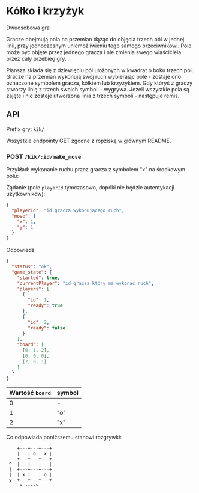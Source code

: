 # Kółko i krzyżyk

Dwuosobowa gra

Gracze obejmują pola na przemian dążąc do objęcia trzech pól w jednej linii, przy jednoczesnym uniemożliwieniu tego
samego przeciwnikowi. Pole może być objęte przez jednego gracza i nie zmienia swego właściciela przez cały przebieg gry.

Plansza składa się z dziewięciu pól ułożonych w kwadrat o boku trzech pól. Gracze na przemian wykonują swój ruch
wybierając pole - zostaje ono oznaczone symbolem gracza, kółkiem lub krzyżykiem. Gdy któryś z graczy stworzy linię z
trzech swoich symboli - wygrywa. Jeżeli wszystkie pola są zajęte i nie zostaje utworzona linia z trzech symboli -
następuje remis.

## API

Prefix gry: `kik/`

Wszystkie endpointy GET zgodne z ropziską w głównym README.

### POST `/kik/:id/make_move`

Przykład: wykonanie ruchu przez gracza z symbolem "x" na środkowym polu:

Żądanie (pole `playerId` tymczasowo, dopóki nie będzie autentykacji użytkowników):

```json
{
  "playerId": "id gracza wykonującego ruch",
  "move": {
    "x": 1,
    "y": 1
  }
}
```

Odpowiedź

```json
{
  "status": "ok",
  "game_state": {
    "started": true,
    "currentPlayer": "id gracza który ma wykonać ruch",
    "players": [
      {
        "id": 1,
        "ready": true
      },
      {
        "id": 2,
        "ready": false
      }
    ],
    "board": [
      [0, 1, 2],
      [0, 0, 0],
      [2, 0, 1]
    ]
  }
}
```

| Wartość `board` | symbol |
|-----------------|--------|
|        0        |   -    |
|        1        |  "o"   |
|        2        |  "x"   |

Co odpowiada poniższemu stanowi rozgrywki:

```
    +---+---+---+
    |   | o | x |
    +---+---+---+
 ^  |   |   |   |
 |  +---+---+---+
 |  | x |   | o |
 y  +---+---+---+
     x ---->
```
